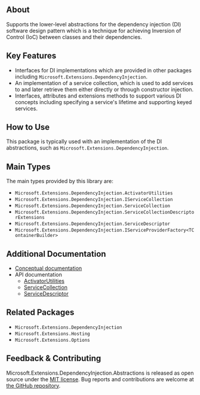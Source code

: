 ## About
Supports the lower-level abstractions for the dependency injection (DI) software design pattern which is a technique for achieving Inversion of Control (IoC) between classes and their dependencies.

## Key Features
- Interfaces for DI implementations which are provided in other packages including `Microsoft.Extensions.DependencyInjection`.
- An implementation of a service collection, which is used to add services to and later retrieve them either directly or through constructor injection.
- Interfaces, attributes and extensions methods to support various DI concepts including specifying a service's lifetime and supporting keyed services.

## How to Use
This package is typically used with an implementation of the DI abstractions, such as `Microsoft.Extensions.DependencyInjection`.

## Main Types
The main types provided by this library are:
* `Microsoft.Extensions.DependencyInjection.ActivatorUtilities`
* `Microsoft.Extensions.DependencyInjection.IServiceCollection`
* `Microsoft.Extensions.DependencyInjection.ServiceCollection`
* `Microsoft.Extensions.DependencyInjection.ServiceCollectionDescriptorExtensions`
* `Microsoft.Extensions.DependencyInjection.ServiceDescriptor`
* `Microsoft.Extensions.DependencyInjection.IServiceProviderFactory<TContainerBuilder>`

## Additional Documentation
* [Conceptual documentation](https://learn.microsoft.com/dotnet/core/extensions/dependency-injection)
* API documentation
  - [ActivatorUtilities](https://learn.microsoft.com/dotnet/api/microsoft.extensions.dependencyinjection.defaultserviceproviderfactory)
  - [ServiceCollection](https://learn.microsoft.com/dotnet/api/microsoft.extensions.dependencyinjection.servicecollection)
  - [ServiceDescriptor](https://learn.microsoft.com/dotnet/api/microsoft.extensions.dependencyinjection.servicedescriptor)

## Related Packages
- `Microsoft.Extensions.DependencyInjection`
- `Microsoft.Extensions.Hosting`
- `Microsoft.Extensions.Options`

## Feedback & Contributing
Microsoft.Extensions.DependencyInjection.Abstractions is released as open source under the [MIT license](https://licenses.nuget.org/MIT). Bug reports and contributions are welcome at [the GitHub repository](https://github.com/dotnet/runtime).
